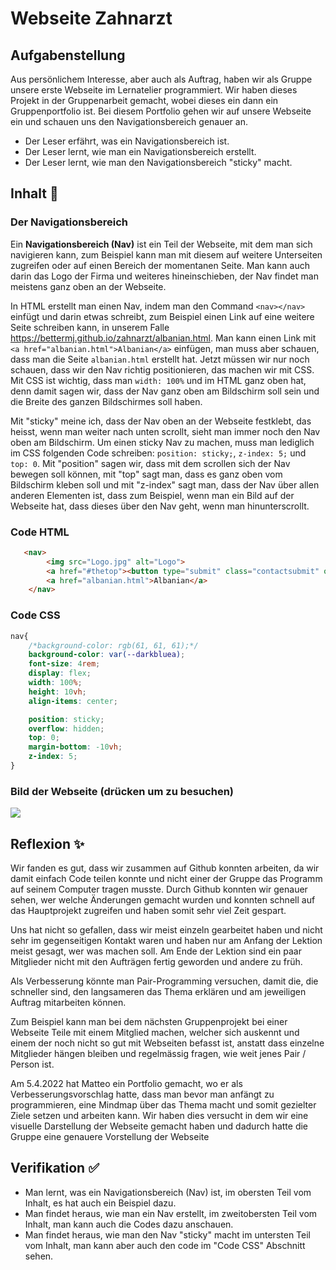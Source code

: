 # Webseite Zahnarzt

## Aufgabenstellung
Aus persönlichem Interesse, aber auch als Auftrag, haben wir als Gruppe unsere erste Webseite im Lernatelier programmiert. Wir haben dieses Projekt in der Gruppenarbeit gemacht, wobei dieses ein dann ein Gruppenportfolio ist. Bei diesem Portfolio gehen wir auf unsere Webseite ein und schauen uns den Navigationsbereich genauer an.
- Der Leser erfährt, was ein Navigationsbereich ist.
- Der Leser lernt, wie man ein Navigationsbereich erstellt.
- Der Leser lernt, wie man den Navigationsbereich "sticky" macht.

## Inhalt 🧠
### Der Navigationsbereich
Ein **Navigationsbereich (Nav)** ist ein Teil der Webseite, mit dem man sich navigieren kann, zum Beispiel kann man mit diesem auf weitere Unterseiten zugreifen oder auf einen Bereich der momentanen Seite. Man kann auch darin das Logo der Firma und weiteres hineinschieben, der Nav findet man meistens ganz oben an der Webseite.

In HTML erstellt man einen Nav, indem man den Command ``<nav></nav>`` einfügt und darin etwas schreibt, zum Beispiel einen Link auf eine weitere Seite schreiben kann, in unserem Falle https://bettermj.github.io/zahnarzt/albanian.html.
Man kann einen Link mit  ```<a href="albanian.html">Albanian</a>``` einfügen, man muss aber schauen, dass man die Seite ``albanian.html`` erstellt hat.
Jetzt müssen wir nur noch schauen, dass wir den Nav richtig positionieren, das machen wir mit CSS. Mit CSS ist wichtig, dass man ```width: 100%``` und im HTML ganz oben hat, denn damit sagen wir, dass der Nav ganz oben am Bildschirm soll sein und die Breite des ganzen Bildschirmes soll haben.

Mit "sticky" meine ich, dass der Nav oben an der Webseite festklebt, das heisst, wenn man weiter nach unten scrollt, sieht man immer noch den Nav oben am Bildschirm.
Um einen sticky Nav zu machen, muss man lediglich im CSS folgenden Code schreiben: ``position: sticky;``,  ``z-index: 5;`` und ``top: 0``.
Mit "position" sagen wir, dass mit dem scrollen sich der Nav bewegen soll können, mit "top" sagt man, dass es ganz oben vom Bildschirm kleben soll und mit "z-index" sagt man, dass der Nav über allen anderen Elementen ist, dass zum Beispiel, wenn man ein Bild auf der Webseite hat, dass dieses über den Nav geht, wenn man hinunterscrollt.

### Code HTML
```HTML
   <nav>
        <img src="Logo.jpg" alt="Logo">
        <a href="#thetop"><button type="submit" class="contactsubmit" onclick="openPopup()">Contact</button></a>
        <a href="albanian.html">Albanian</a>
    </nav>

```
### Code CSS
```CSS
nav{
    /*background-color: rgb(61, 61, 61);*/
    background-color: var(--darkbluea);
    font-size: 4rem;
    display: flex;
    width: 100%;
    height: 10vh;
    align-items: center;

    position: sticky;
    overflow: hidden;
    top: 0;
    margin-bottom: -10vh;
    z-index: 5;
}

```
### Bild der Webseite (drücken um zu besuchen)
[![](https://i.imgur.com/TvHMOOS.png)](https://bettermj.github.io/zahnarzt/)
## Reflexion ✨
Wir fanden es gut, dass wir zusammen auf Github konnten arbeiten, da wir damit einfach Code teilen konnte und nicht einer der Gruppe das Programm auf seinem Computer tragen musste. Durch Github konnten wir genauer sehen, wer welche Änderungen gemacht wurden und konnten schnell auf das Hauptprojekt zugreifen und haben somit sehr viel Zeit gespart.

Uns hat nicht so gefallen, dass wir meist einzeln gearbeitet haben und nicht sehr im gegenseitigen Kontakt waren und haben nur am Anfang der Lektion meist gesagt, wer was machen soll. Am Ende der Lektion sind ein paar Mitglieder nicht mit den Aufträgen fertig geworden und andere zu früh.

Als Verbesserung könnte man Pair-Programming versuchen, damit die, die schneller sind, den langsameren das Thema erklären und am jeweiligen Auftrag mitarbeiten können.

Zum Beispiel kann man bei dem nächsten Gruppenprojekt bei einer Webseite Teile mit einem Mitglied machen, welcher sich auskennt und einem der noch nicht so gut mit Webseiten befasst ist, anstatt dass einzelne Mitglieder hängen bleiben und regelmässig fragen, wie weit jenes Pair / Person ist.

Am 5.4.2022 hat Matteo ein Portfolio gemacht, wo er als Verbesserungsvorschlag hatte, dass man bevor man anfängt zu programmieren, eine Mindmap über das Thema macht und somit gezielter Ziele setzen und arbeiten kann.
Wir haben dies versucht in dem wir eine visuelle Darstellung der Webseite gemacht haben und dadurch hatte die Gruppe eine genauere Vorstellung der Webseite

## Verifikation ✅
- Man lernt, was ein Navigationsbereich (Nav) ist, im obersten Teil vom Inhalt, es hat auch ein Beispiel dazu. 
- Man findet heraus, wie man ein Nav erstellt, im zweitobersten Teil vom Inhalt, man kann auch die Codes dazu anschauen.
- Man findet heraus, wie man den Nav "sticky" macht im untersten Teil vom Inhalt, man kann aber auch den code im "Code CSS" Abschnitt sehen.

